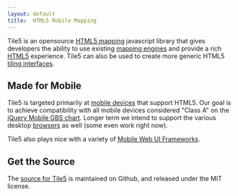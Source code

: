 ```yaml
---
layout: default
title:  HTML5 Mobile Mapping
---
```


Tile5 is an opensource [HTML5 mapping](/html5-mapping) javascript library that gives developers the ability to use existing [mapping engines](/compatibility/mapping-engines.html) and provide a rich [HTML5](http://www.sidelab.com/tech/html5) experience. Tile5 can also be used to create more generic HTML5 [tiling interfaces](/tiling-interfaces).

## Made for Mobile

Tile5 is targeted primarily at [mobile devices](/compatibility/devices.html) that support HTML5. Our goal is to achieve compatibility with all mobile devices considered "Class A" on the [jQuery Mobile GBS chart](http://jquerymobile.com/gbs/).  Longer term we intend to support the various desktop [browsers](/compatibility/browsers.html) as well (some even work right now).

Tile5 also plays nice with a variety of [Mobile Web UI Frameworks](/compatibility/ui-frameworks.html).

## Get the Source

The [source for Tile5](http://github.com/sidelab/tile5) is maintained on Github, and released under the MIT license.